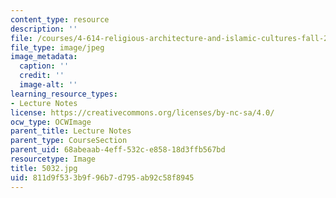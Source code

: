 ```yaml
---
content_type: resource
description: ''
file: /courses/4-614-religious-architecture-and-islamic-cultures-fall-2002/811d9f533b9f96b7d795ab92c58f8945_5032.jpg
file_type: image/jpeg
image_metadata:
  caption: ''
  credit: ''
  image-alt: ''
learning_resource_types:
- Lecture Notes
license: https://creativecommons.org/licenses/by-nc-sa/4.0/
ocw_type: OCWImage
parent_title: Lecture Notes
parent_type: CourseSection
parent_uid: 68abeaab-4eff-532c-e858-18d3ffb567bd
resourcetype: Image
title: 5032.jpg
uid: 811d9f53-3b9f-96b7-d795-ab92c58f8945
---
```

